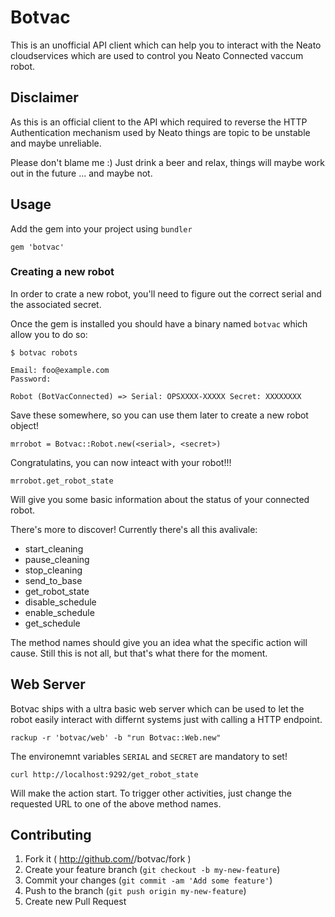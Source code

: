 # Botvac

This is an unofficial API client which can help you
to interact with the Neato cloudservices which are
used to control you Neato Connected vaccum robot.

## Disclaimer

As this is an official client to the API which required
to reverse the HTTP Authentication mechanism used by
Neato things are topic to be unstable and maybe unreliable.

Please don't blame me :) Just drink a beer and relax, things
will maybe work out in the future ... and maybe not.

## Usage

Add the gem into your project using `bundler`


    gem 'botvac'

### Creating a new robot

In order to crate a new robot, you'll need to figure out
the correct serial and the associated secret.

Once the gem is installed you should have a binary
named `botvac` which allow you to do so:

    $ botvac robots

    Email: foo@example.com
    Password:

    Robot (BotVacConnected) => Serial: OPSXXXX-XXXXX Secret: XXXXXXXX

Save these somewhere, so you can use them later to create a new robot object!

    mrrobot = Botvac::Robot.new(<serial>, <secret>)

Congratulatins, you can now inteact with your robot!!!

    mrrobot.get_robot_state

Will give you some basic information about the status of
your connected robot.

There's more to discover! Currently there's all this avalivale:

* start_cleaning
* pause_cleaning
* stop_cleaning
* send_to_base
* get_robot_state
* disable_schedule
* enable_schedule
* get_schedule

The method names should give you an idea what the specific action will
cause. Still this is not all, but that's what there for the moment.

## Web Server

Botvac ships with a ultra basic web server which can be used to let
the robot easily interact with differnt systems just with calling
a HTTP endpoint.

    rackup -r 'botvac/web' -b "run Botvac::Web.new"

The environemnt variables `SERIAL` and `SECRET` are
mandatory to set!

    curl http://localhost:9292/get_robot_state

Will make the action start. To trigger other activities, just
change the requested URL to one of the above method names.

## Contributing

1. Fork it ( http://github.com/<my-github-username>/botvac/fork )
2. Create your feature branch (`git checkout -b my-new-feature`)
3. Commit your changes (`git commit -am 'Add some feature'`)
4. Push to the branch (`git push origin my-new-feature`)
5. Create new Pull Request
